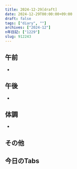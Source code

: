 ```yaml
---
title: 2024-12-29[draft]
date: 2024-12-29T00:00:00+09:00
draft: false
tags: ["diary", ""]
archives: ["2024-12"]
n年日記: ["1229"]
slug: 912243
---
```

## 午前
- 
## 午後
- 
## 体調
- 
## その他
## 今日のTabs